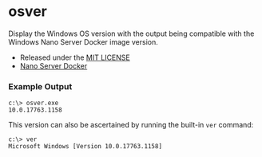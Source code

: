 # osver

Display the Windows OS version with the output being compatible with the Windows Nano Server Docker image version.

* Released under the [MIT LICENSE](https://github.com/jftuga/osver/blob/master/LICENSE)
* [Nano Server Docker](https://hub.docker.com/_/microsoft-windows-nanoserver)

### Example Output

    c:\> osver.exe
    10.0.17763.1158

This version can also be ascertained by running the built-in `ver` command:

    c:\> ver
    Microsoft Windows [Version 10.0.17763.1158]
